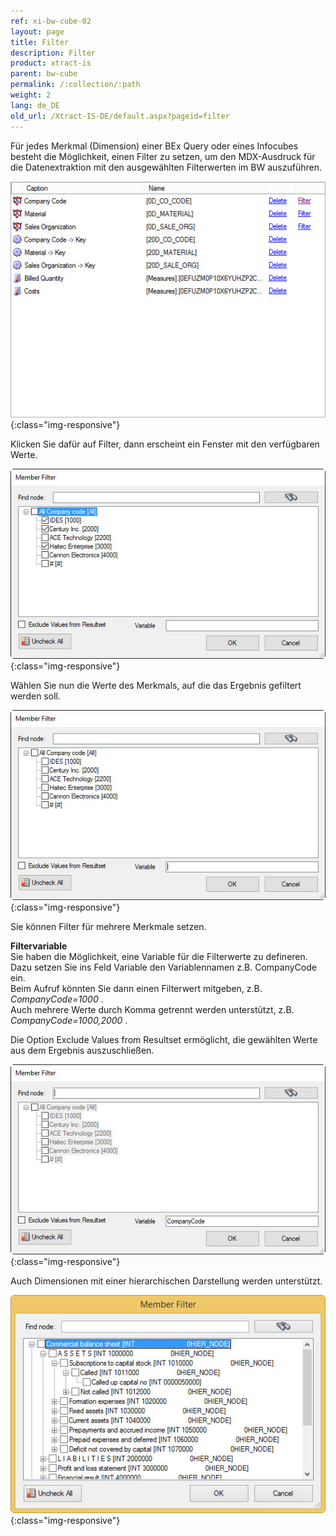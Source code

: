 ```yaml
---
ref: xi-bw-cube-02
layout: page
title: Filter
description: Filter
product: xtract-is
parent: bw-cube
permalink: /:collection/:path
weight: 2
lang: de_DE
old_url: /Xtract-IS-DE/default.aspx?pageid=filter
---
```


Für jedes Merkmal (Dimension) einer BEx Query oder eines Infocubes besteht die Möglichkeit, einen Filter zu setzen, um den MDX-Ausdruck für die Datenextraktion mit den ausgewählten Filterwerten im BW auszuführen.

![BWCube-Filter-01](/img/content/BWCube-Filter-01.png){:class="img-responsive"}

Klicken Sie dafür auf Filter, dann erscheint ein Fenster mit den verfügbaren Werte. 

![BWCube-Filter-02](/img/content/BWCube-Filter-02.png){:class="img-responsive"}

Wählen Sie nun die Werte des Merkmals, auf die das Ergebnis gefiltert werden soll. 

![BWCube-Filter-03](/img/content/BWCube-Filter-03.png){:class="img-responsive"}

Sie können Filter für mehrere Merkmale setzen. 

**Filtervariable** <br>
Sie haben die Möglichkeit, eine Variable für die Filterwerte zu defineren. <br>
Dazu setzen Sie ins Feld Variable den Variablennamen z.B. CompanyCode ein.<br>
Beim Aufruf könnten Sie dann einen Filterwert mitgeben, z.B. *CompanyCode=1000* .<br>
Auch mehrere Werte durch Komma getrennt  werden unterstützt, z.B. *CompanyCode=1000,2000* .<br>

Die Option Exclude Values from Resultset ermöglicht, die gewählten Werte aus dem Ergebnis auszuschließen. 

![BWCube-Filter-03-a](/img/content/BWCube-Filter-03-a.png){:class="img-responsive"}

Auch Dimensionen mit einer hierarchischen Darstellung werden unterstützt.

![BWCube_Hierarchy](/img/content/BWCube_Hierarchy.png){:class="img-responsive"}